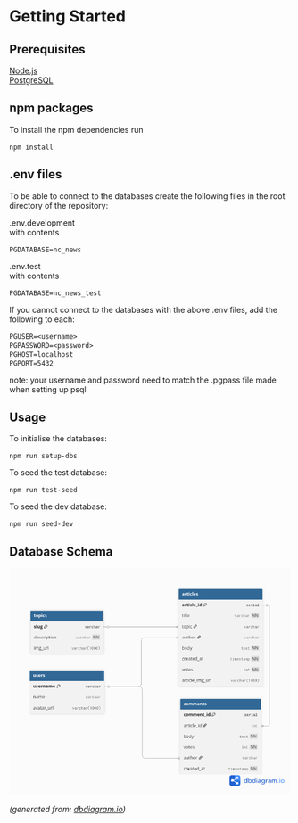 # Getting Started

## Prerequisites

[Node.js](https://nodejs.org/en/download)  
[PostgreSQL](https://www.postgresql.org/download/)

## npm packages

To install the npm dependencies run

```
npm install
```

## .env files

To be able to connect to the databases create the following files in the root directory of the repository:

.env.development  
with contents

```
PGDATABASE=nc_news
```

.env.test  
with contents

```
PGDATABASE=nc_news_test
```

If you cannot connect to the databases with the above .env files, add the following to each:

```
PGUSER=<username>
PGPASSWORD=<password>
PGHOST=localhost
PGPORT=5432
```

note: your username and password need to match the .pgpass file made when setting up psql

## Usage

To initialise the databases:

```
npm run setup-dbs
```

To seed the test database:

```
npm run test-seed
```

To seed the dev database:

```
npm run seed-dev
```

## Database Schema

![Schema:](assets/schema.png)

_(generated from: [dbdiagram.io](https://diagram.io))_
